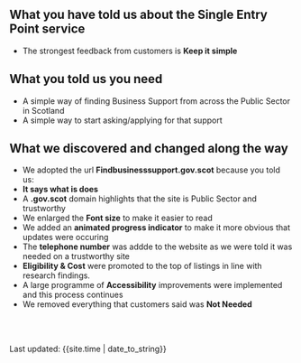 ## What you have told us about the Single Entry Point service
- The strongest feedback from customers is **Keep it simple**

## What you told us you need
- A simple way of finding Business Support from across the Public Sector in Scotland
- A simple way to start asking/applying for that support

## What we discovered and changed along the way
- We adopted the url **Findbusinesssupport.gov.scot** because you told us: 
 - **It says what is does**
 - A **.gov.scot** domain highlights that the site is Public Sector and trustworthy
- We enlarged the **Font size** to make it easier to read
- We added an **animated progress indicator** to make it more obvious that updates were occuring
- The **telephone number** was addde to the website as we were told it was needed on a trustworthy site
- **Eligibility & Cost** were promoted to the top of listings in line with research findings.
- A large programme of **Accessibility** improvements were implemented and this process continues
- We removed everything that customers said was **Not Needed**

<br><br>
<div>Last updated: {{site.time | date_to_string}}</div>
